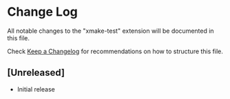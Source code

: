 # Change Log

All notable changes to the "xmake-test" extension will be documented in this file.

Check [Keep a Changelog](http://keepachangelog.com/) for recommendations on how to structure this file.

## [Unreleased]

- Initial release